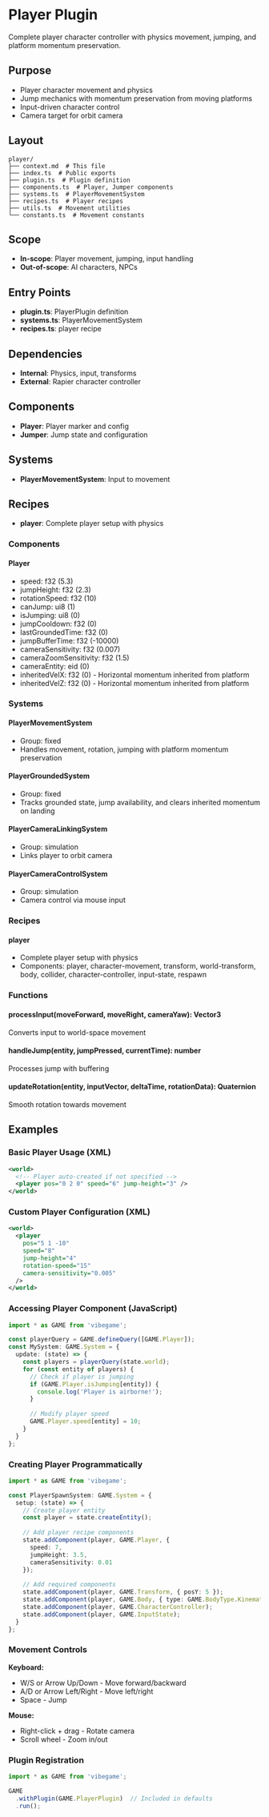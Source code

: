 # Player Plugin

<!-- LLM:OVERVIEW -->
Complete player character controller with physics movement, jumping, and platform momentum preservation.
<!-- /LLM:OVERVIEW -->

## Purpose

- Player character movement and physics
- Jump mechanics with momentum preservation from moving platforms
- Input-driven character control
- Camera target for orbit camera

## Layout

```
player/
├── context.md  # This file
├── index.ts  # Public exports
├── plugin.ts  # Plugin definition
├── components.ts  # Player, Jumper components
├── systems.ts  # PlayerMovementSystem
├── recipes.ts  # Player recipes
├── utils.ts  # Movement utilities
└── constants.ts  # Movement constants
```

## Scope

- **In-scope**: Player movement, jumping, input handling
- **Out-of-scope**: AI characters, NPCs

## Entry Points

- **plugin.ts**: PlayerPlugin definition
- **systems.ts**: PlayerMovementSystem
- **recipes.ts**: player recipe

## Dependencies

- **Internal**: Physics, input, transforms
- **External**: Rapier character controller

## Components

- **Player**: Player marker and config
- **Jumper**: Jump state and configuration

## Systems

- **PlayerMovementSystem**: Input to movement

## Recipes

- **player**: Complete player setup with physics

<!-- LLM:REFERENCE -->
### Components

#### Player
- speed: f32 (5.3)
- jumpHeight: f32 (2.3)
- rotationSpeed: f32 (10)
- canJump: ui8 (1)
- isJumping: ui8 (0)
- jumpCooldown: f32 (0)
- lastGroundedTime: f32 (0)
- jumpBufferTime: f32 (-10000)
- cameraSensitivity: f32 (0.007)
- cameraZoomSensitivity: f32 (1.5)
- cameraEntity: eid (0)
- inheritedVelX: f32 (0) - Horizontal momentum inherited from platform
- inheritedVelZ: f32 (0) - Horizontal momentum inherited from platform

### Systems

#### PlayerMovementSystem
- Group: fixed
- Handles movement, rotation, jumping with platform momentum preservation

#### PlayerGroundedSystem
- Group: fixed
- Tracks grounded state, jump availability, and clears inherited momentum on landing

#### PlayerCameraLinkingSystem
- Group: simulation
- Links player to orbit camera

#### PlayerCameraControlSystem
- Group: simulation
- Camera control via mouse input

### Recipes

#### player
- Complete player setup with physics
- Components: player, character-movement, transform, world-transform, body, collider, character-controller, input-state, respawn

### Functions

#### processInput(moveForward, moveRight, cameraYaw): Vector3
Converts input to world-space movement

#### handleJump(entity, jumpPressed, currentTime): number
Processes jump with buffering

#### updateRotation(entity, inputVector, deltaTime, rotationData): Quaternion
Smooth rotation towards movement
<!-- /LLM:REFERENCE -->

<!-- LLM:EXAMPLES -->
## Examples

### Basic Player Usage (XML)

```xml
<world>
  <!-- Player auto-created if not specified -->
  <player pos="0 2 0" speed="6" jump-height="3" />
</world>
```

### Custom Player Configuration (XML)

```xml
<world>
  <player 
    pos="5 1 -10"
    speed="8"
    jump-height="4"
    rotation-speed="15"
    camera-sensitivity="0.005"
  />
</world>
```

### Accessing Player Component (JavaScript)

```typescript
import * as GAME from 'vibegame';

const playerQuery = GAME.defineQuery([GAME.Player]);
const MySystem: GAME.System = {
  update: (state) => {
    const players = playerQuery(state.world);
    for (const entity of players) {
      // Check if player is jumping
      if (GAME.Player.isJumping[entity]) {
        console.log('Player is airborne!');
      }
      
      // Modify player speed
      GAME.Player.speed[entity] = 10;
    }
  }
};
```

### Creating Player Programmatically

```typescript
import * as GAME from 'vibegame';

const PlayerSpawnSystem: GAME.System = {
  setup: (state) => {
    // Create player entity
    const player = state.createEntity();
    
    // Add player recipe components
    state.addComponent(player, GAME.Player, {
      speed: 7,
      jumpHeight: 3.5,
      cameraSensitivity: 0.01
    });
    
    // Add required components
    state.addComponent(player, GAME.Transform, { posY: 5 });
    state.addComponent(player, GAME.Body, { type: GAME.BodyType.KinematicPositionBased });
    state.addComponent(player, GAME.CharacterController);
    state.addComponent(player, GAME.InputState);
  }
};
```

### Movement Controls

**Keyboard:**
- W/S or Arrow Up/Down - Move forward/backward
- A/D or Arrow Left/Right - Move left/right 
- Space - Jump

**Mouse:**
- Right-click + drag - Rotate camera
- Scroll wheel - Zoom in/out

### Plugin Registration

```typescript
import * as GAME from 'vibegame';

GAME
  .withPlugin(GAME.PlayerPlugin)  // Included in defaults
  .run();
```
<!-- /LLM:EXAMPLES -->
